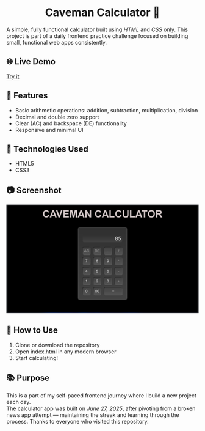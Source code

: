 <h1 align = 'center'> Caveman Calculator 🧮</h1>

A simple, fully functional calculator built using *HTML* and *CSS* only.
This project is part of a daily frontend practice challenge focused on building small, functional web apps consistently.

## 🌐 Live Demo

[Try it](https://cavemancalculator.pages.dev/)

## 🔧 Features

- Basic arithmetic operations: addition, subtraction, multiplication, division
- Decimal and double zero support
- Clear (AC) and backspace (DE) functionality
- Responsive and minimal UI

## 📁 Technologies Used

- HTML5  
- CSS3 

## 📷 Screenshot

![Caveman Calculator Screenshot](./app.png)

## 🚀 How to Use

1. Clone or download the repository
2. Open index.html in any modern browser
3. Start calculating!

## 📚 Purpose

This is a part of my self-paced frontend journey where I build a new project each day.  
The calculator app was built on *June 27, 2025*, after pivoting from a broken news app attempt — maintaining the streak and learning through the process.
Thanks to everyone who visited this repository.
